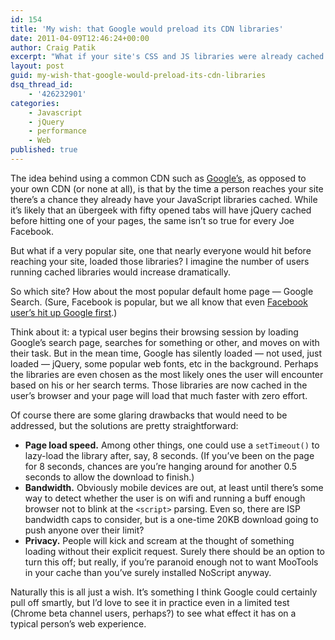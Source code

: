 ```yaml
---
id: 154
title: 'My wish: that Google would preload its CDN libraries'
date: 2011-04-09T12:46:24+00:00
author: Craig Patik
excerpt: "What if your site's CSS and JS libraries were already cached for anyone who had previously been to Google's homepage or Facebook? Almost no one would need to download those files from scratch when they reached your site, improving load time dramatically."
layout: post
guid: my-wish-that-google-would-preload-its-cdn-libraries
dsq_thread_id:
    - '426232901'
categories:
    - Javascript
    - jQuery
    - performance
    - Web
published: true
---
```


The idea behind using a common CDN such as [Google&#8217;s](http://code.google.com/apis/libraries/), as opposed to your own CDN (or none at all), is that by the time a person reaches your site there&#8217;s a chance they already have your JavaScript libraries cached. While it&#8217;s likely that an übergeek with fifty opened tabs will have jQuery cached before hitting one of your pages, the same isn&#8217;t so true for every Joe Facebook.

But what if a very popular site, one that nearly everyone would hit before reaching your site, loaded those libraries? I imagine the number of users running cached libraries would increase dramatically.

<!--more-->

So which site? How about the most popular default home page — Google Search. (Sure, Facebook is popular, but we all know that even [Facebook user&#8217;s hit up Google first](http://www.readwriteweb.com/archives/how_google_failed_internet_meme.php).)

Think about it: a typical user begins their browsing session by loading Google&#8217;s search page, searches for something or other, and moves on with their task. But in the mean time, Google has silently loaded — not used, just loaded — jQuery, some popular web fonts, etc in the background. Perhaps the libraries are even chosen as the most likely ones the user will encounter based on his or her search terms. Those libraries are now cached in the user&#8217;s browser and your page will load that much faster with zero effort.

Of course there are some glaring drawbacks that would need to be addressed, but the solutions are pretty straightforward:

-   **Page load speed.** Among other things, one could use a `setTimeout()` to lazy-load the library after, say, 8 seconds. (If you&#8217;ve been on the page for 8 seconds, chances are you&#8217;re hanging around for another 0.5 seconds to allow the download to finish.)
-   **Bandwidth.** Obviously mobile devices are out, at least until there&#8217;s some way to detect whether the user is on wifi and running a buff enough browser not to blink at the `<script>` parsing. Even so, there are ISP bandwidth caps to consider, but is a one-time 20KB download going to push anyone over their limit?
-   **Privacy.** People will kick and scream at the thought of something loading without their explicit request. Surely there should be an option to turn this off; but really, if you&#8217;re paranoid enough not to want MooTools in your cache than you&#8217;ve surely installed NoScript anyway.

Naturally this is all just a wish. It&#8217;s something I think Google could certainly pull off smartly, but I&#8217;d love to see it in practice even in a limited test (Chrome beta channel users, perhaps?) to see what effect it has on a typical person&#8217;s web experience.
